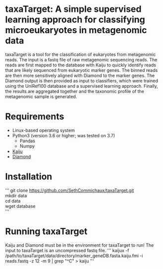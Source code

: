 # taxaTarget: A simple supervised learning approach for classifying microeukaryotes in metagenomic data
taxaTarget is a tool for the classification of eukaryotes from metagenomic reads. The input is a fastq file of raw metagenomic sequencing reads. The reads are first mapped to the database with Kaiju to quickly identify reads that are likely sequenced from eukaryotic marker genes. The binned reads are then more sensitively aligned with Diamond to the marker genes. The Diamond output is then provided as input to classifiers, which were trained using the UniRef100 database and a supervised learning approach. Finally, the results are aggregated together and the taxonomic profile of the metagenomic sample is generated.

# Requirements
* Linux-based operating system
* Python3 (version 3.6 or higher; was tested on 3.7)
  * Pandas
  * Numpy
* [Kaiju](https://github.com/bioinformatics-centre/kaiju)
* [Diamond](https://github.com/bbuchfink/diamond)
 
# Installation
'''
git clone https://github.com/SethCommichaux/taxaTarget.git \
mkdir data\
cd data\
wget database\
'''

# Running taxaTarget
Kaiju and Diamond must be in the environment for taxaTarget to run! The input to taxaTarget is an uncompressed fastq file.
'''
kaijux -f /path/to/taxaTarget/data/directory/marker_geneDB.fasta.kaiju.fmi -i reads.fastq -z 12 -m 9 | grep "^C" > kaiju
'''
